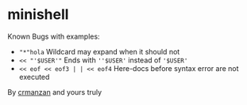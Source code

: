 # minishell
Known Bugs with examples:
- `"*"hola`   Wildcard may expand when it should not
- `<< "'$USER'"` Ends with `''$USER'` instead of `'$USER'`
- `<< eof << eof3 | | << eof4` Here-docs before syntax error are not executed

By [crmanzan](https://github.com/Bgoost) and yours truly
